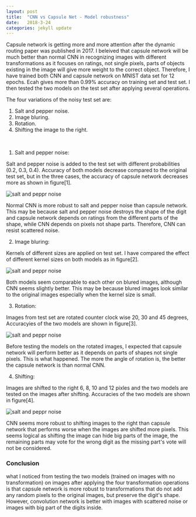 ```yaml
---
layout: post
title:  "CNN vs Capsule Net - Model robustness"
date:   2018-3-24
categories: jekyll update
---
```


<link href="https://fonts.googleapis.com/css?family=Prompt&display=swap" rel="stylesheet">
<link rel="stylesheet" href="{{'/blog/assets/css/style_font.css'}}" />


Capsule network is getting more and more attention after the dynamic routing paper was published in 2017. I beleived that capsule network will be much better than normal CNN in recognizing images with different transformations as it focuses on ratings, not single pixels, parts of objects existing in the image will give more weight to the correct object. Therefore, I have trained both CNN and capsule network on MNIST data set for 12 epochs. Ecah gives more than 0.99% accuracy on training set and test set. I then tested the two models on the test set after applying several operations.

The four variations of the noisy test set are:

1. Salt and pepper noise.
2. Image bluring.
3. Rotation.
4. Shifting the image to the right.

<br>

1. Salt and pepper noise:

Salt and pepper noise is added to the test set with different probabilities (0.2, 0.3, 0.4). Accuracy of both models decrease compared to the original test set, but in the three cases, the accuracy of capsule network decreases more as shown in figure[1].

![salt and peppr noise](/blog/assets/images/s_p.png)

Normal CNN is more robust to salt and pepper noise than capsule network. This may be because salt and pepper noise destroys the shape of the digit and capsule network depends on ratings from the different parts of the shape, while CNN depends on pixels not shape parts. Therefore, CNN can resist scattered noise.

2. Image bluring:

Kernels of different sizes are applied on test set. I have compared the effect of different kernel sizes on both models as in figure[2].

![salt and peppr noise](/blog/assets/images/blur.png)

Both models seem comparable to each other on blured images, although CNN seems slightly better. This may be because blured images look similar to the original images especially when the kernel size is small.

3. Rotation:

Images from test set are rotated counter clock wise 20, 30 and 45 degrees, Accuracyies of the two models are shown in figure[3].

![salt and peppr noise](/blog/assets/images/rotation.png)

Before testing the models on the rotated images, I expected that capsule network will perform better as it depends on parts of shapes not single pixels. This is what happened. The more the angle of rotation is, the better the capsule network is than normal CNN.

4. Shifting:

Images are shifted to the right 6, 8, 10 and 12 pixles and the two models are tested on the images after shifting. Accuracies of the two models are shown in figure[4].

![salt and peppr noise](/blog/assets/images/shift.png)


CNN seems more robust to shifting images to the right than capsule network that performs worse when the images are shifted more pixels. This seems logical as shifting the image can hide big parts of the image, the remaining parts may vote for the wrong digit as the missing part's vote will not be considered.

### Conclusion

what I noticed from testing the two models (trained on images with no transformation) on images after applying the four transformation operations is that capsule network is more robust to transformations that do not add any random pixels to the original images, but preserve the digit's shape. However, convolution network is better with images with scattered noise or images with big part of the digits inside.
